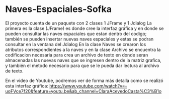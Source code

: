 # Naves-Espaciales-Sofka

El proyecto cuenta de un paquete con 2 clases 1 JFrame y 1 Jdialog
 La primera es la clase (JFrame) es donde cree la interfaz gráfica y en donde se pueden consultar las naves espaciales que 
 estan dentro del codigo; también se pueden insertar nuevas naves espaciales y estas se podran consultar en la ventana del Jdialog
 En la clase Naves se crearon los atributos correspondientes a la naves y en la clase Archivo se encuentra la codificacion necesaria
 para crea un archivo de texto en donde seran almacenadas las nuevas naves que se ingresen dentro de la matriz grafica, y también el metodo
 necesario para que se le pueda dar lectura al archivo de texto.
 
 En el video de Youtube, podremos ver de forma más detalla como se realizó esta interfaz gráfica: https://www.youtube.com/watch?v=-uoFVce7f20&feature=youtu.be&ab_channel=ClaraAcevedoCasta%C3%B1o
